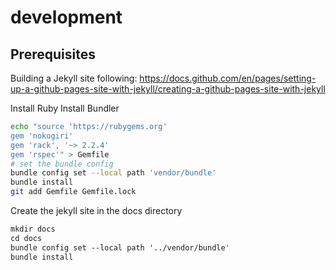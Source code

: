 # development

## Prerequisites

Building a Jekyll site following: https://docs.github.com/en/pages/setting-up-a-github-pages-site-with-jekyll/creating-a-github-pages-site-with-jekyll


Install Ruby
Install Bundler

```bash
echo "source 'https://rubygems.org'
gem 'nokogiri'
gem 'rack', '~> 2.2.4'
gem 'rspec'" > Gemfile
# set the bundle config 
bundle config set --local path 'vendor/bundle'
bundle install
git add Gemfile Gemfile.lock
```

Create the jekyll site in the docs directory
```dtd
mkdir docs
cd docs
bundle config set --local path '../vendor/bundle'
bundle install
```